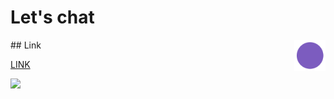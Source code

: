 # Let's chat 
<img alt="ccf" align="right" src="./public/img/favicon.png" width="50">
## Link

<a a href="https://node-project-deploy.herokuapp.com/"> LINK </a>

<img src="https://user-images.githubusercontent.com/74015697/236039233-af9c3ee1-d0ef-49eb-89f4-9fe67066ce4a.png" width="200" />
